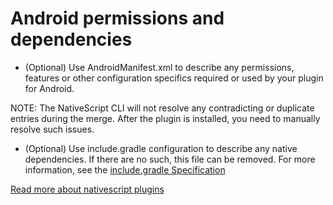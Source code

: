 # Android permissions and dependencies

* (Optional) Use AndroidManifest.xml to describe any permissions, features or other configuration specifics required or used by your plugin for Android.

NOTE: The NativeScript CLI will not resolve any contradicting or duplicate entries during the merge. After the plugin is installed, you need to manually resolve such issues.

* (Optional) Use include.gradle configuration to describe any native dependencies. If there are no such, this file can be removed. For more information, see the [include.gradle Specification](http://docs.nativescript.org/plugins/plugins#includegradle-specification)

[Read more about nativescript plugins](http://docs.nativescript.org/plugins/plugins)